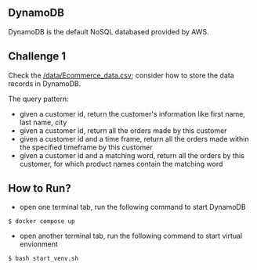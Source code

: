 
## DynamoDB

DynamoDB is the default NoSQL databased provided by AWS.

## Challenge 1
Check the [/data/Ecommerce_data.csv](/data/Ecommerce_data.csv); consider how to store the data records in DynamoDB.

The query pattern:
- given a customer id, return the customer's information like first name, last name, city
- given a customer id, return all the orders made by this customer
- given a customer id and a time frame, return all the orders made within the specified timeframe by this customer
- given a customer id and a matching word, return all the orders by this customer, for which product names contain the matching word

## How to Run?

- open one terminal tab, run the following command to start DynamoDB
```
$ docker compose up
```
- open another terminal tab, run the following command to start virtual envionment
```
$ bash start_venv.sh
```